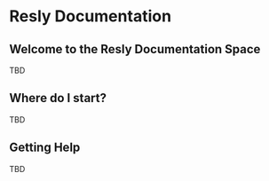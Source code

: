 # Resly Documentation

## Welcome to the Resly Documentation Space

TBD

## Where do I start?

TBD

## Getting Help

TBD
